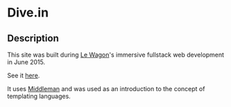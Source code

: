 # Dive.in

## Description

This site was built during [Le Wagon](www.lewagon.com)'s immersive fullstack web development in June 2015.

See it [here](http://nozbzh.github.io/Dive.in/).

It uses [Middleman](https://middlemanapp.com/) and was used as an introduction to the concept of templating languages.
